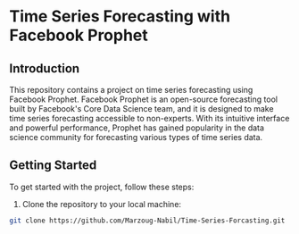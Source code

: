 # Time Series Forecasting with Facebook Prophet

## Introduction

This repository contains a project on time series forecasting using Facebook Prophet. Facebook Prophet is an open-source forecasting tool built by Facebook's Core Data Science team, and it is designed to make time series forecasting accessible to non-experts. With its intuitive interface and powerful performance, Prophet has gained popularity in the data science community for forecasting various types of time series data.

## Getting Started

To get started with the project, follow these steps:

1. Clone the repository to your local machine:

```bash
git clone https://github.com/Marzoug-Nabil/Time-Series-Forcasting.git
